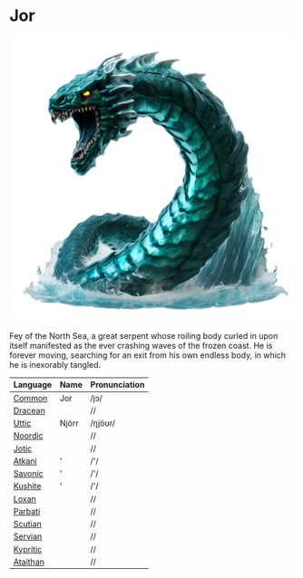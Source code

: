 # Jor

![Jor](jor.png)

Fey of the North Sea, a great serpent whose roiling body curled in upon itself manifested as the ever crashing waves of the frozen coast. He is forever moving, searching for an exit from his own endless body, in which he is inexorably tangled.

| Language | Name | Pronunciation |
| ---      | ---  | ---           |
| [Common](/languages/common) | Jor | /jɔ/ | 
| [Dracean](/languages/dracean) |  | // | 
| [Uttic](/languages/uttic) | Njörr | /ŋjöʊr/ | 
| [Noordic](/languages/noordic) |  | // | 
| [Jotic](/languages/jotic) |  | // |
| [Atkani](/languages/atkani) | ' | /'/ | 
| [Savonic](/languages/savonic) | ' | /'/ | 
| [Kushite](/languages/kushite) | ' | /'/ | 
| [Loxan](/languages/loxan) |  | // | 
| [Parbati](/languages/parbati) |  | // | 
| [Scutian](/languages/scutian) |  | // | 
| [Servian](/languages/servian) |  | // | 
| [Kypritic](/languages/kypritic) |  | // | 
| [Ataithan](/languages/ataithan) |  | // |